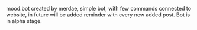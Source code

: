 mood.bot created by merdae, simple bot, with few commands connected to website, in future will be added reminder with every new added post. Bot is in alpha stage.
